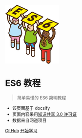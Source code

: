 ![logo](./images/logo.png)

# ES6 教程

> 简单易懂的 ES6 简明教程

- 该页面基于 docsify
- 页面内容采用[知识共享 3.0 许可证]()
- 数据来自网道项目

[GitHub](https://github.com/docsifyjs/docsify/)
[开始学习](note/intro.md)
